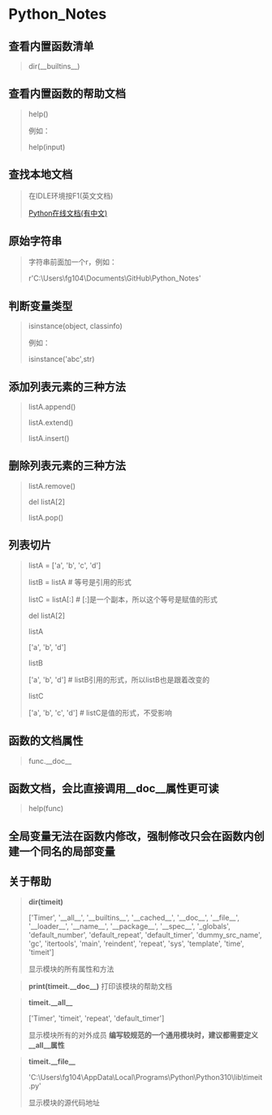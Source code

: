# Python_Notes
 
## 查看内置函数清单

> dir(\_\_builtins\_\_)

## 查看内置函数的帮助文档
> help()
> 
> 例如：
> 
> help(input)

## 查找本地文档
> 在IDLE环境按F1(英文文档)
> 
> [Python在线文档(有中文)](https://docs.python.org/zh-cn/3.10/index.html)


## 原始字符串
> 字符串前面加一个r，例如：
> 
> r'C:\Users\fg104\Documents\GitHub\Python_Notes'

## 判断变量类型
> isinstance(object, classinfo)
> 
> 例如：
> 
> isinstance('abc',str)

## 添加列表元素的三种方法
> listA.append()
> 
> listA.extend()
> 
> listA.insert()

## 删除列表元素的三种方法
> listA.remove()
> 
> del listA[2]
> 
> listA.pop()

## 列表切片
> listA = ['a', 'b', 'c', 'd']
> 
> listB = listA # 等号是引用的形式
> 
> listC = listA[:] # [:]是一个副本，所以这个等号是赋值的形式
> 
> del listA[2]
> 
> listA
> 
> ['a', 'b', 'd']
> 
> listB
> 
> ['a', 'b', 'd'] # listB引用的形式，所以listB也是跟着改变的
> 
> listC
> 
> ['a', 'b', 'c', 'd'] # listC是值的形式，不受影响

## 函数的文档属性
> func.\_\_doc\_\_

## 函数文档，会比直接调用__doc__属性更可读
> help(func)

## 全局变量无法在函数内修改，强制修改只会在函数内创建一个同名的局部变量

## 关于帮助
> **dir(timeit)**
> 
> ['Timer', '\_\_all__', '\_\_builtins__', '\_\_cached__', '\_\_doc__', '\_\_file__', '\_\_loader__', '\_\_name__', '\_\_package__', '\_\_spec__', '_globals', 'default_number', 'default_repeat', 'default_timer', 'dummy_src_name', 'gc', 'itertools', 'main', 'reindent', 'repeat', 'sys', 'template', 'time', 'timeit']
>
> 显示模块的所有属性和方法

> **print(timeit.\_\_doc__)**
> 打印该模块的帮助文档

> **timeit.\_\_all__**
> 
> ['Timer', 'timeit', 'repeat', 'default_timer']
>
> 显示模块所有的对外成员
> **编写较规范的一个通用模块时，建议都需要定义\_\_all__属性**

> **timeit.\_\_file__**
>
> 'C:\\Users\\fg104\\AppData\\Local\\Programs\\Python\\Python310\\lib\\timeit.py'
>
> 显示模块的源代码地址
